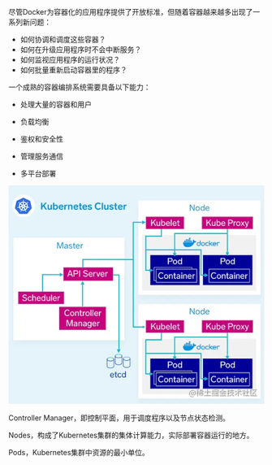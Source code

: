 尽管Docker为容器化的应用程序提供了开放标准，但随着容器越来越多出现了一系列新问题：

- 如何协调和调度这些容器？
- 如何在升级应用程序时不会中断服务？
- 如何监视应用程序的运行状况？
- 如何批量重新启动容器里的程序？


一个成熟的容器编排系统需要具备以下能力：

- 处理大量的容器和用户

- 负载均衡

- 鉴权和安全性

- 管理服务通信

- 多平台部署

![](./1.awebp)

Controller Manager，即控制平面，用于调度程序以及节点状态检测。

Nodes，构成了Kubernetes集群的集体计算能力，实际部署容器运行的地方。

Pods，Kubernetes集群中资源的最小单位。